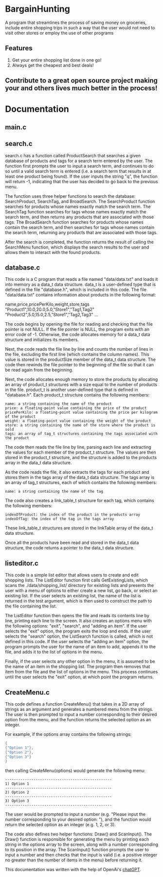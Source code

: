# BargainHunting
A program that streamlines the process of saving money on groceries, include entire shopping trips in such a way that the user would not need to visit other stores or employ the use of other programs

## Features
1. Get your entire shopping list done in one go!
2. Always get the cheapest and best deals!

## Contribute to a great open source project making your and others lives much better in the process!


# Documentation

## main.c


## search.c
search.c has a function called ProductSearch that searches a given database of products and tags for a search term entered by the user. The function first prompts the user to input a search term, and continues to do so until a valid search term is entered (i.e. a search term that results in at least one product being found). If the user inputs the string "q", the function will return -1, indicating that the user has decided to go back to the previous menu.

The function uses three helper functions to search the database: SearchProduct, SearchTag, and BroadSearch. The SearchProduct function searches for products whose names exactly match the search term. The SearchTag function searches for tags whose names exactly match the search term, and then returns any products that are associated with those tags. The BroadSearch function searches for products whose names contain the search term, and then searches for tags whose names contain the search term, returning any products that are associated with those tags.

After the search is completed, the function returns the result of calling the SearchMenu function, which displays the search results to the user and allows them to interact with the found products.


## database.c
This code is a C program that reads a file named "data/data.txt" and loads it into memory as a data_t data structure. data_t is a user-defined type that is defined in the file "database.h", which is included in this code. The file "data/data.txt" contains information about products in the following format:

name,price,pricePerKilo,weight,store,tags
"Product1",10.0,20.0,5.0,"Store1","Tag1,Tag2"
"Product2",5.0,15.0,2.5,"Store1","Tag2,Tag3"
...

The code begins by opening the file for reading and checking that the file pointer is not NULL. If the file pointer is NULL, the program exits with an error code of -1. Otherwise, the code allocates memory for a data_t data structure and initializes its members.

Next, the code reads the file line by line and counts the number of lines in the file, excluding the first line (which contains the column names). This value is stored in the productSize member of the data_t data structure. The code then rewinds the file pointer to the beginning of the file so that it can be read again from the beginning.

Next, the code allocates enough memory to store the products by allocating an array of product_t structures with a size equal to the number of products in the file. product_t is another user-defined type that is defined in "database.h". Each product_t structure contains the following members:

    name: a string containing the name of the product
    price: a floating-point value containing the price of the product
    pricePerKilo: a floating-point value containing the price per kilogram of the product
    weight: a floating-point value containing the weight of the product
    store: a string containing the name of the store where the product is sold
    tags: an array of tag_t structures containing the tags associated with the product

The code then reads the file line by line, parsing each line and extracting the values for each member of the product_t structure. The values are then stored in the product_t structure, and the structure is added to the products array in the data_t data structure.

As the code reads the file, it also extracts the tags for each product and stores them in the tags array of the data_t data structure. The tags array is an array of tag_t structures, each of which contains the following members:

    name: a string containing the name of the tag

The code also creates a link_table_t structure for each tag, which contains the following members:

    indexOfProduct: the index of the product in the products array
    indexOfTag: the index of the tag in the tags array

These link_table_t structures are stored in the linkTable array of the data_t data structure.

Once all the products have been read and stored in the data_t data structure, the code returns a pointer to the data_t data structure.


## listeditor.c
This code is a simple list editor that allows users to create and edit shopping lists. The ListEditor function first calls GetExistingLists, which scans the ./data/shopping_list/ directory for existing lists and presents the user with a menu of options to either create a new list, go back, or select an existing list. If the user selects an existing list, the name of the list is returned in the test argument, which is then used to construct the path to the file containing the list.

The ListEditor function then opens the file and reads its contents line by line, printing each line to the screen. It also creates an options menu with the following options: "exit", "search", and "adding an item". If the user selects the "exit" option, the program exits the loop and ends. If the user selects the "search" option, the ListSearch function is called, which is not defined in this code. If the user selects the "adding an item" option, the program prompts the user for the name of an item to add, appends it to the file, and adds it to the list of options in the menu.

Finally, if the user selects any other option in the menu, it is assumed to be the name of an item in the shopping list. The program then removes that item from the file and the list of options in the menu. This process continues until the user selects the "exit" option, at which point the program returns.


## CreateMenu.c
This code defines a function CreateMenu() that takes in a 2D array of strings as an argument and generates a numbered menu from the strings. The user is then prompted to input a number corresponding to their desired option from the menu, and the function returns the selected option as an integer.

For example, if the options array contains the following strings:
```c
{
{"Option 1"},
{"Option 2"},
{"Option 3"}
}
```
then calling CreateMenu(options) would generate the following menu:
```
-------------------------------------------------
1) Option 1
-------------------------------------------------
2) Option 2
-------------------------------------------------
3) Option 3
-------------------------------------------------
```
The user would be prompted to input a number (e.g. "Please input the number corresponding to your desired option: "), and the function would return the selected option as an integer (e.g. 1, 2, or 3).

The code also defines two helper functions: Draw() and ScanInput(). The Draw() function is responsible for generating the menu by printing each string in the options array to the screen, along with a number corresponding to its position in the array. The ScanInput() function prompts the user to input a number and then checks that the input is valid (i.e. a positive integer no greater than the number of items in the menu) before returning it.


This documentation was written with the help of OpenAi's [chatGPT](https://chat.openai.com/chat). 


